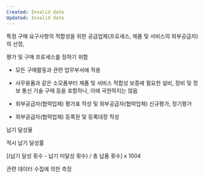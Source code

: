 ```yaml
---
Created: Invalid date
Updated: Invalid date
---
```

특정 구매 요구사항의 적합성을 위한 공급업체(프로세스, 제품 및 서비스의 외부공급자)의 선정,

평가 및 구매 프로세스를 정하기 위함

- 모든 구매활동과 관련 업무부서에 적용

- 사무용품과 같은 소모품부터 제품 및 서비스 적합성 보증에 필요한 설비, 장비 및 정보 통신 기술 구매 등을 포함하나, 이에 국한하지는 않음

- 외부공급자(협력업체) 평가표 작성 및 외부공급자(협력업체) 신규평가, 정기평가

- 외부공급자(협력업체) 등록원 및 등록대장 작성

납기 달성율

적시 납기 달성률

[(납기 달성 횟수 - 납기 미달성 횟수) / 총 납품 횟수] x 1004

관련 데이터 수집에 의한 측정